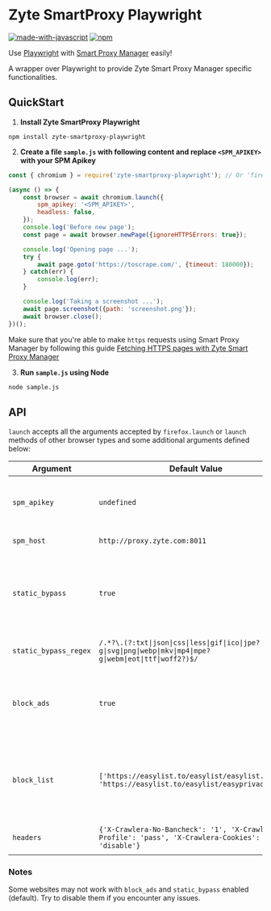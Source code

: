 # Zyte SmartProxy Playwright
[![made-with-javascript](https://img.shields.io/badge/Made%20with-JavaScript-1f425f.svg)](https://www.javascript.com)
[![npm](https://img.shields.io/npm/v/zyte-smartproxy-playwright)](https://www.npmjs.com/package/zyte-smartproxy-playwright)

Use [Playwright](https://playwright.dev) with
[Smart Proxy Manager](https://www.zyte.com/smart-proxy-manager/) easily!

A wrapper over Playwright to provide Zyte Smart Proxy Manager specific functionalities.

## QuickStart

1. **Install Zyte SmartProxy Playwright**

```
npm install zyte-smartproxy-playwright
```

2. **Create a file `sample.js` with following content and replace `<SPM_APIKEY>` with your SPM Apikey**

``` javascript
const { chromium } = require('zyte-smartproxy-playwright'); // Or 'firefox' or 'webkit'

(async () => {
    const browser = await chromium.launch({
        spm_apikey: '<SPM_APIKEY>',
        headless: false,
    });
    console.log('Before new page');
    const page = await browser.newPage({ignoreHTTPSErrors: true});

    console.log('Opening page ...');
    try {
        await page.goto('https://toscrape.com/', {timeout: 180000});
    } catch(err) {
        console.log(err);
    }

    console.log('Taking a screenshot ...');
    await page.screenshot({path: 'screenshot.png'});
    await browser.close();
})();
```

Make sure that you're able to make `https` requests using Smart Proxy Manager by following this guide [Fetching HTTPS pages with Zyte Smart Proxy Manager](https://docs.zyte.com/smart-proxy-manager/next-steps/fetching-https-pages-with-smart-proxy.html)

3. **Run `sample.js` using Node**

``` bash
node sample.js
```

## API

`launch` accepts all the arguments accepted by `firefox.launch` or `launch` methods of other browser types
and some additional arguments defined below:

| Argument | Default Value | Description |
|----------|---------------|-------------|
| `spm_apikey` | `undefined` | Zyte Smart Proxy Manager API key that can be found on your zyte.com account. |
| `spm_host` | `http://proxy.zyte.com:8011` | Zyte Smart Proxy Manager proxy host. |
| `static_bypass` | `true` | When `true` Zyte SmartProxy Playwright will skip proxy use for static assets defined by `static_bypass_regex` or pass `false` to use proxy. |
| `static_bypass_regex` | `/.*?\.(?:txt\|json\|css\|less\|gif\|ico\|jpe?g\|svg\|png\|webp\|mkv\|mp4\|mpe?g\|webm\|eot\|ttf\|woff2?)$/` | Regex to use filtering URLs for `static_bypass`. |
| `block_ads` | `true` | When `true` Zyte SmartProxy Playwright will block ads defined by `block_list` using `@cliqz/adblocker-playwright` package. |
| `block_list` | `['https://easylist.to/easylist/easylist.txt', 'https://easylist.to/easylist/easyprivacy.txt']` | Block list to be used by Zyte SmartProxy Playwright in order to initiate blocker enginer using `@cliqz/adblocker-playwright` and block ads |
| `headers` | `{'X-Crawlera-No-Bancheck': '1', 'X-Crawlera-Profile': 'pass', 'X-Crawlera-Cookies': 'disable'}` | List of headers to be appended to requests |

### Notes
Some websites may not work with `block_ads` and `static_bypass` enabled (default). Try to disable them if you encounter any issues.